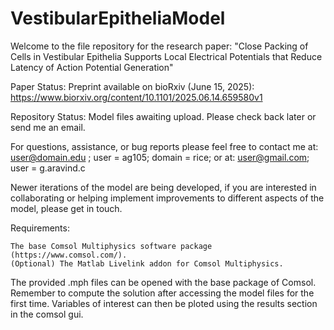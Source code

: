 # VestibularEpitheliaModel

Welcome to the file repository for the research paper: "Close Packing of Cells in Vestibular Epithelia Supports Local Electrical Potentials that Reduce Latency of Action Potential Generation"

Paper Status: Preprint available on bioRxiv (June 15, 2025): https://www.biorxiv.org/content/10.1101/2025.06.14.659580v1

Repository Status: Model files awaiting upload. Please check back later or send me an email.

For questions, assistance, or bug reports please feel free to contact me at: user@domain.edu ; user = ag105; domain = rice; or at: user@gmail.com; user = g.aravind.c

Newer iterations of the model are being developed, if you are interested in collaborating or helping implement improvements to different aspects of the model, please get in touch.

Requirements:

    The base Comsol Multiphysics software package (https://www.comsol.com/).
    (Optional) The Matlab Livelink addon for Comsol Multiphysics.

The provided .mph files can be opened with the base package of Comsol. Remember to compute the solution after accessing the model files for the first time. Variables of interest can then be ploted using the results section in the comsol gui.
